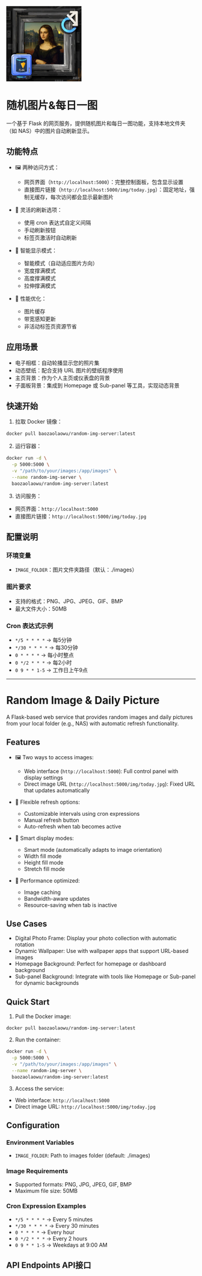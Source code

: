 <img src="assets/image/logo.png" alt="随机图片&每日一图" width="200">

# 随机图片&每日一图

一个基于 Flask 的网页服务，提供随机图片和每日一图功能，支持本地文件夹（如 NAS）中的图片自动刷新显示。

## 功能特点

- 🖼️ 两种访问方式：
  - 网页界面（`http://localhost:5000`）：完整控制面板，包含显示设置
  - 直接图片链接（`http://localhost:5000/img/today.jpg`）：固定地址，强制无缓存，每次访问都会显示最新图片

- 🔄 灵活的刷新选项：
  - 使用 cron 表达式自定义间隔
  - 手动刷新按钮
  - 标签页激活时自动刷新

- 📱 智能显示模式：
  - 智能模式（自动适应图片方向）
  - 宽度撑满模式
  - 高度撑满模式
  - 拉伸撑满模式

- 🚀 性能优化：
  - 图片缓存
  - 带宽感知更新
  - 非活动标签页资源节省

## 应用场景

- 电子相框：自动轮播显示您的照片集
- 动态壁纸：配合支持 URL 图片的壁纸程序使用
- 主页背景：作为个人主页或仪表盘的背景
- 子面板背景：集成到 Homepage 或 Sub-panel 等工具，实现动态背景

## 快速开始

1. 拉取 Docker 镜像：
```bash
docker pull baozaolaowu/random-img-server:latest
```

2. 运行容器：
```bash
docker run -d \
  -p 5000:5000 \
  -v "/path/to/your/images:/app/images" \
  --name random-img-server \
  baozaolaowu/random-img-server:latest
```

3. 访问服务：
- 网页界面：`http://localhost:5000`
- 直接图片链接：`http://localhost:5000/img/today.jpg`

## 配置说明

### 环境变量
- `IMAGE_FOLDER`：图片文件夹路径（默认：./images）

### 图片要求
- 支持的格式：PNG、JPG、JPEG、GIF、BMP
- 最大文件大小：50MB

### Cron 表达式示例
- `*/5 * * * *` → 每5分钟
- `*/30 * * * *` → 每30分钟
- `0 * * * *` → 每小时整点
- `0 */2 * * *` → 每2小时
- `0 9 * * 1-5` → 工作日上午9点

---

# Random Image & Daily Picture

A Flask-based web service that provides random images and daily pictures from your local folder (e.g., NAS) with automatic refresh functionality.

## Features

- 🖼️ Two ways to access images:
  - Web interface (`http://localhost:5000`): Full control panel with display settings
  - Direct image URL (`http://localhost:5000/img/today.jpg`): Fixed URL that updates automatically

- 🔄 Flexible refresh options:
  - Customizable intervals using cron expressions
  - Manual refresh button
  - Auto-refresh when tab becomes active

- 📱 Smart display modes:
  - Smart mode (automatically adapts to image orientation)
  - Width fill mode
  - Height fill mode
  - Stretch fill mode

- 🚀 Performance optimized:
  - Image caching
  - Bandwidth-aware updates
  - Resource-saving when tab is inactive

## Use Cases

- Digital Photo Frame: Display your photo collection with automatic rotation
- Dynamic Wallpaper: Use with wallpaper apps that support URL-based images
- Homepage Background: Perfect for homepage or dashboard background
- Sub-panel Background: Integrate with tools like Homepage or Sub-panel for dynamic backgrounds

## Quick Start

1. Pull the Docker image:
```bash
docker pull baozaolaowu/random-img-server:latest
```

2. Run the container:
```bash
docker run -d \
  -p 5000:5000 \
  -v "/path/to/your/images:/app/images" \
  --name random-img-server \
  baozaolaowu/random-img-server:latest
```

3. Access the service:
- Web interface: `http://localhost:5000`
- Direct image URL: `http://localhost:5000/img/today.jpg`

## Configuration

### Environment Variables
- `IMAGE_FOLDER`: Path to images folder (default: ./images)

### Image Requirements
- Supported formats: PNG, JPG, JPEG, GIF, BMP
- Maximum file size: 50MB

### Cron Expression Examples
- `*/5 * * * *` → Every 5 minutes
- `*/30 * * * *` → Every 30 minutes
- `0 * * * *` → Every hour
- `0 */2 * * *` → Every 2 hours
- `0 9 * * 1-5` → Weekdays at 9:00 AM

## API Endpoints API接口